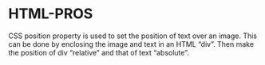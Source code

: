 # HTML-PROS
CSS position property is used to set the position of text over an image. This can be done by enclosing the image and text in an HTML “div”. Then make the position of div “relative” and that of text “absolute”.
